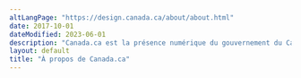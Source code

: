 ```yaml
---
altLangPage: "https://design.canada.ca/about/about.html"
date: 2017-10-01
dateModified: 2023-06-01
description: "Canada.ca est la présence numérique du gouvernement du Canada."
layout: default
title: "À propos de Canada.ca"
---
```

